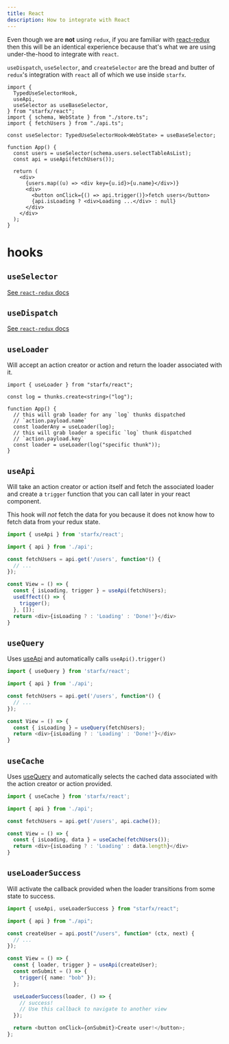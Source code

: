 ```yaml
---
title: React
description: How to integrate with React
---
```


Even though we are **not** using `redux`, if you are familiar with
[react-redux](https://react-redux.js.org) then this will be an identical
experience because that's what we are using under-the-hood to integrate with
`react`.

`useDispatch`, `useSelector`, and `createSelector` are the bread and butter of
`redux`'s integration with `react` all of which we use inside `starfx`.

```tsx
import {
  TypedUseSelectorHook,
  useApi,
  useSelector as useBaseSelector,
} from "starfx/react";
import { schema, WebState } from "./store.ts";
import { fetchUsers } from "./api.ts";

const useSelector: TypedUseSelectorHook<WebState> = useBaseSelector;

function App() {
  const users = useSelector(schema.users.selectTableAsList);
  const api = useApi(fetchUsers());

  return (
    <div>
      {users.map((u) => <div key={u.id}>{u.name}</div>)}
      <div>
        <button onClick={() => api.trigger()}>fetch users</button>
        {api.isLoading ? <div>Loading ...</div> : null}
      </div>
    </div>
  );
}
```

# hooks

## `useSelector`

[See `react-redux` docs](https://react-redux.js.org/api/hooks#useselector)

## `useDispatch`

[See `react-redux` docs](https://react-redux.js.org/api/hooks#usedispatch)

## `useLoader`

Will accept an action creator or action and return the loader associated with
it.

```tsx
import { useLoader } from "starfx/react";

const log = thunks.create<string>("log");

function App() {
  // this will grab loader for any `log` thunks dispatched
  // `action.payload.name`
  const loaderAny = useLoader(log);
  // this will grab loader a specific `log` thunk dispatched
  // `action.payload.key`
  const loader = useLoader(log("specific thunk"));
}
```

## `useApi`

Will take an action creator or action itself and fetch the associated loader and
create a `trigger` function that you can call later in your react component.

This hook will _not_ fetch the data for you because it does not know how to
fetch data from your redux state.

```ts
import { useApi } from 'starfx/react';

import { api } from './api';

const fetchUsers = api.get('/users', function*() {
  // ...
});

const View = () => {
  const { isLoading, trigger } = useApi(fetchUsers);
  useEffect(() => {
    trigger();
  }, []);
  return <div>{isLoading ? : 'Loading' : 'Done!'}</div>
}
```

## `useQuery`

Uses [useApi](#useapi) and automatically calls `useApi().trigger()`

```ts
import { useQuery } from 'starfx/react';

import { api } from './api';

const fetchUsers = api.get('/users', function*() {
  // ...
});

const View = () => {
  const { isLoading } = useQuery(fetchUsers);
  return <div>{isLoading ? : 'Loading' : 'Done!'}</div>
}
```

## `useCache`

Uses [useQuery](#usequery) and automatically selects the cached data associated
with the action creator or action provided.

```ts
import { useCache } from 'starfx/react';

import { api } from './api';

const fetchUsers = api.get('/users', api.cache());

const View = () => {
  const { isLoading, data } = useCache(fetchUsers());
  return <div>{isLoading ? : 'Loading' : data.length}</div>
}
```

## `useLoaderSuccess`

Will activate the callback provided when the loader transitions from some state
to success.

```ts
import { useApi, useLoaderSuccess } from "starfx/react";

import { api } from "./api";

const createUser = api.post("/users", function* (ctx, next) {
  // ...
});

const View = () => {
  const { loader, trigger } = useApi(createUser);
  const onSubmit = () => {
    trigger({ name: "bob" });
  };

  useLoaderSuccess(loader, () => {
    // success!
    // Use this callback to navigate to another view
  });

  return <button onClick={onSubmit}>Create user!</button>;
};
```
